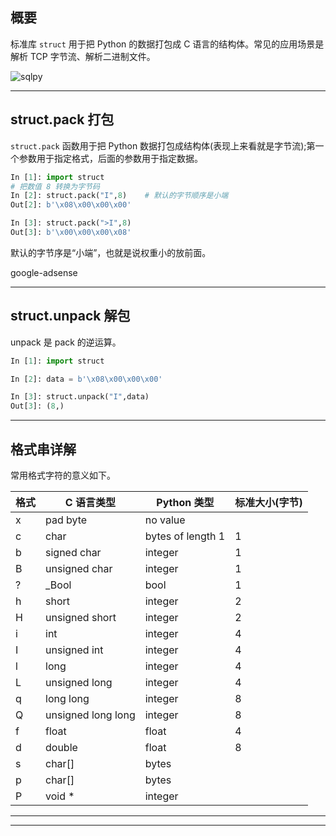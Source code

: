 ## 概要
标准库 `struct` 用于把 Python 的数据打包成 C 语言的结构体。常见的应用场景是解析 TCP 字节流、解析二进制文件。

![sqlpy](static/2020-26/sqlpy-struct-02.jpg)

---

## struct.pack 打包
`struct.pack` 函数用于把 Python 数据打包成结构体(表现上来看就是字节流);第一个参数用于指定格式，后面的参数用于指定数据。
```python
In [1]: import struct                                                           
# 把数值 8 转换为字节码
In [2]: struct.pack("I",8)    # 默认的字节顺序是小端                                                  
Out[2]: b'\x08\x00\x00\x00'

In [3]: struct.pack(">I",8)                                                     
Out[3]: b'\x00\x00\x00\x08'
```
默认的字节序是“小端”，也就是说权重小的放前面。

google-adsense

---


## struct.unpack 解包
unpack 是 pack 的逆运算。
```python
In [1]: import struct                                                           

In [2]: data = b'\x08\x00\x00\x00'                                              

In [3]: struct.unpack("I",data)                                                 
Out[3]: (8,)
```

---

## 格式串详解
常用格式字符的意义如下。

|**格式**|**C 语言类型**       |**Python 类型**     |**标准大小(字节)**|
|-------|--------------------|-------------------|----------------|
| x     | pad byte           | no value          |                |
| c     | char               | bytes of length 1 | 1              |
| b     | signed char        | integer           | 1              |
| B     | unsigned char      | integer           | 1              |
| ?     | _Bool              | bool              | 1              |
| h     | short              | integer           | 2              |
| H     | unsigned short     | integer           | 2              |
| i     | int                | integer           | 4              |
| I     | unsigned int       | integer           | 4              |
| l     | long               | integer           | 4              |
| L     | unsigned long      | integer           | 4              |
| q     | long long          | integer           | 8              |
| Q     | unsigned long long | integer           | 8              |
| f     | float              | float             | 4              |
| d     | double             | float             | 8              |
| s     | char[]             | bytes             |                |
| p     | char[]             | bytes             |                |
| P     | void *             | integer           |                |


---


---